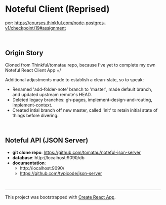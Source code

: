 # Noteful Client (Reprised)
per: https://courses.thinkful.com/node-postgres-v1/checkpoint/19#assignment

<br/>

## Origin Story
Cloned from Thinkful/tomatau repo, because I've yet to complete my own Noteful React Client App =/ 

Additional adjustments made to establish a clean-slate, so to speak:
* Renamed 'add-folder-note' branch to 'master', made default branch, and updated upstream remote's HEAD.
* Deleted legacy branches: gh-pages, implement-design-and-routing, implement-context.
* Created intial branch off new master, called 'init' to retain initial state of things before divering.

<br />

## Noteful API (JSON Server)
* **git clone repo**: https://github.com/tomatau/noteful-json-server
* **database**: http://localhost:9090/db
* **documentation**:
  * http://localhost:9090/
  * https://github.com/typicode/json-server


<br />

<hr />


This project was bootstrapped with [Create React App](https://github.com/facebook/create-react-app).
